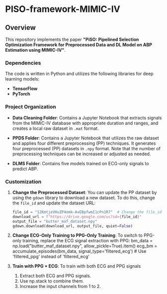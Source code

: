 # PISO-framework-MIMIC-IV

## Overview

This repository implements the paper **"PiSO: Pipelined Selection Optimization Framework for Preprocessed Data and DL Model on ABP Estimation using MIMIC-IV"**.

### Dependencies
The code is written in Python and utilizes the following libraries for deep learning models:
- **TensorFlow**
- **PyTorch**

### Project Organization

- **Data Cleaning Folder**: Contains a Jupyter Notebook that extracts signals from the MIMIC-IV database with appropriate duration and ranges, and creates a local raw dataset in `.mat` format.
  
- **PPDS Folder**: Contains a Jupyter Notebook that utilizes the raw dataset and applies four different preprocessing (PP) techniques. It generates four preprocessed (PP) datasets in `.npy` format. Note that the number of preprocessing techniques can be increased or adjusted as needed.

- **DLMS Folder**: Contains five models trained on ECG-only signals to predict ABP.

### Customization

1. **Change the Preprocessed Dataset**:
   You can update the PP dataset by using the `gdown` library to download a new dataset. To do this, change the `file_id` and update the dataset URL:
   ```python
   file_id = "12KmtjeVHuZP4omk-AvEBpfwmI1cPn1R7"  # Change the file_id
   download_url = f"https://drive.google.com/uc?id={file_id}"
   output_file = "butter_maf_dataset.npy"
   gdown.download(download_url, output_file, quiet=False)

2. **Change ECG-Only Training to PPG-Only Training**:
   To switch to PPG-only training, replace the ECG signal extraction with PPG:
   bm_data = np.load("butter_maf_dataset.npy", allow_pickle=True).item()
   ecg_bm = accumulate_episodes(bm_data, signal_type='filtered_ecg')  # Use 'filtered_ppg' instead of 'filtered_ecg'

3. **Train with PPG + ECG**:
   To train with both ECG and PPG signals
   1) Extract both ECG and PPG signals.
   2) Use np.stack to combine them.
   3) Increase the input channels from 1 to 2.